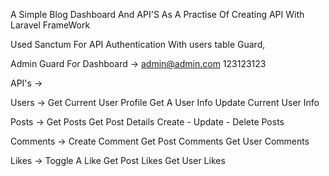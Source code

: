 A Simple Blog Dashboard And API'S As A Practise Of Creating API With Laravel FrameWork

Used Sanctum For API Authentication With users table Guard,

Admin Guard For Dashboard -> 
admin@admin.com
123123123


API's ->

Users ->
    Get Current User Profile 
    Get A User Info 
    Update Current User Info  
    
    
Posts ->
    Get Posts 
    Get Post Details
    Create - Update - Delete Posts
    
    
 Comments ->
    Create Comment 
    Get Post Comments
    Get User Comments
    
    
  Likes ->
    Toggle A Like
    Get Post Likes
    Get User Likes
